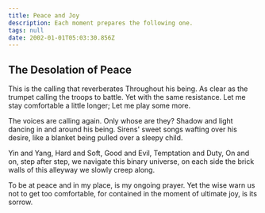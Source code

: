 ```yaml
---
title: Peace and Joy
description: Each moment prepares the following one.
tags: null
date: 2002-01-01T05:03:30.856Z
---
```


<div class="poem">

## The Desolation of Peace

This is the calling that reverberates
Throughout his being. As clear as the
trumpet calling the troops to battle.
Yet with the same resistance.
Let me stay comfortable a little longer;
Let me play some more.

The voices are calling again. Only
whose are they? Shadow and light
dancing in and around his being.
Sirens' sweet songs wafting over
his desire, like a blanket being pulled over
a sleepy child.

Yin and Yang, Hard and Soft,
Good and Evil, Temptation and Duty,
On and on, step after step, we navigate
this binary universe, on each side the brick walls of
this alleyway we slowly creep along.

To be at peace and in my place, is my
ongoing prayer. Yet the wise warn us not
to get too comfortable, for contained
in the moment of
ultimate joy, is its sorrow.

</div>
